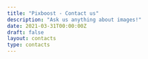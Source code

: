 ```yaml
---
title: "Pixboost - Contact us"
description: "Ask us anything about images!"
date: 2021-03-31T00:00:00Z
draft: false
layout: contacts
type: contacts
---
```



